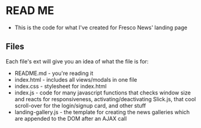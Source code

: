 # READ ME

* This is the code for what I've created for Fresco News' landing page

## Files
Each file's ext will give you an idea of what the file is for:
 * README.md - you're reading it
 * index.html - includes all views/modals in one file
 * index.css - stylesheet for index.html
 * index.js - code for many javascript functions that checks window size and reacts for responsiveness, activating/deactivating Slick.js, that cool scroll-over for the login/signup card, and other stuff
 * landing-gallery.js - the template for creating the news galleries which are appended to the DOM after an AJAX call
